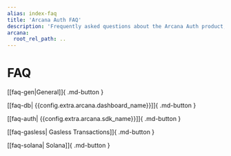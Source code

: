 ```yaml
---
alias: index-faq
title: 'Arcana Auth FAQ'
description: 'Frequently asked questions about the Arcana Auth product, usage, billing, registering an app and getting an Arcana clientId and more.'
arcana:
  root_rel_path: ..
---
```


# FAQ

[[faq-gen|General]]{ .md-button }

[[faq-db| {{config.extra.arcana.dashboard_name}}]]{ .md-button }

[[faq-auth| {{config.extra.arcana.sdk_name}}]]{ .md-button }

[[faq-gasless| Gasless Transactions]]{ .md-button }

[[faq-solana| Solana]]{ .md-button }
